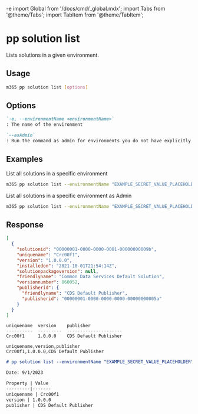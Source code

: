 -e <!-- DISCLAIMER: All secrets, passwords, and sensitive values in this document are examples only and not real credentials. -->
import Global from '/docs/cmd/_global.mdx';
import Tabs from '@theme/Tabs';
import TabItem from '@theme/TabItem';

# pp solution list

Lists solutions in a given environment.

## Usage

```sh
m365 pp solution list [options]
```

## Options

```md definition-list
`-e, --environmentName <environmentName>`
: The name of the environment

`--asAdmin`
: Run the command as admin for environments you do not have explicitly assigned permissions to.
```

<Global />

## Examples

List all solutions in a specific environment

```sh
m365 pp solution list --environmentName "EXAMPLE_SECRET_VALUE_PLACEHOLDER"
```

List all solutions in a specific environment as Admin

```sh
m365 pp solution list --environmentName "EXAMPLE_SECRET_VALUE_PLACEHOLDER" --asAdmin
```

## Response

<Tabs>
  <TabItem value="JSON">

  ```json
  [
    {
      "solutionid": "00000001-0000-0000-0001-00000000009b",
      "uniquename": "Crc00f1",
      "version": "1.0.0.0",
      "installedon": "2021-10-01T21:54:14Z",
      "solutionpackageversion": null,
      "friendlyname": "Common Data Services Default Solution",
      "versionnumber": 860052,
      "publisherid": {
        "friendlyname": "CDS Default Publisher",
        "publisherid": "00000001-0000-0000-0000-00000000005a"
      }
    }
  ]
  ```

  </TabItem>
  <TabItem value="Text">

  ```text
  uniquename  version    publisher
  ----------  ---------  ---------------------
  Crc00f1     1.0.0.0    CDS Default Publisher
  ```

  </TabItem>
  <TabItem value="CSV">

  ```csv
  uniquename,version,publisher
  Crc00f1,1.0.0.0,CDS Default Publisher
  ```

  </TabItem>
  <TabItem value="Markdown">

  ```md
  # pp solution list --environmentName "EXAMPLE_SECRET_VALUE_PLACEHOLDER"

  Date: 9/1/2023

  Property | Value
  ---------|-------
  uniquename | Crc00f1
  version | 1.0.0.0
  publisher | CDS Default Publisher
  ```

  </TabItem>
</Tabs>
